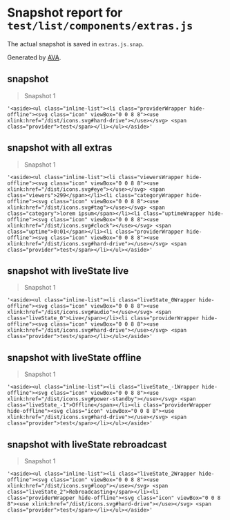 # Snapshot report for `test/list/components/extras.js`

The actual snapshot is saved in `extras.js.snap`.

Generated by [AVA](https://ava.li).

## snapshot

> Snapshot 1

    '<aside><ul class="inline-list"><li class="providerWrapper hide-offline"><svg class="icon" viewBox="0 0 8 8"><use xlink:href="/dist/icons.svg#hard-drive"></use></svg> <span class="provider">test</span></li></ul></aside>'

## snapshot with all extras

> Snapshot 1

    '<aside><ul class="inline-list"><li class="viewersWrapper hide-offline"><svg class="icon" viewBox="0 0 8 8"><use xlink:href="/dist/icons.svg#eye"></use></svg> <span class="viewers">299</span></li><li class="categoryWrapper hide-offline"><svg class="icon" viewBox="0 0 8 8"><use xlink:href="/dist/icons.svg#tag"></use></svg> <span class="category">lorem ipsum</span></li><li class="uptimeWrapper hide-offline"><svg class="icon" viewBox="0 0 8 8"><use xlink:href="/dist/icons.svg#clock"></use></svg> <span class="uptime">0:01</span></li><li class="providerWrapper hide-offline"><svg class="icon" viewBox="0 0 8 8"><use xlink:href="/dist/icons.svg#hard-drive"></use></svg> <span class="provider">test</span></li></ul></aside>'

## snapshot with liveState live

> Snapshot 1

    '<aside><ul class="inline-list"><li class="liveState_0Wrapper hide-offline"><svg class="icon" viewBox="0 0 8 8"><use xlink:href="/dist/icons.svg#audio"></use></svg> <span class="liveState_0">Live</span></li><li class="providerWrapper hide-offline"><svg class="icon" viewBox="0 0 8 8"><use xlink:href="/dist/icons.svg#hard-drive"></use></svg> <span class="provider">test</span></li></ul></aside>'

## snapshot with liveState offline

> Snapshot 1

    '<aside><ul class="inline-list"><li class="liveState_-1Wrapper hide-offline"><svg class="icon" viewBox="0 0 8 8"><use xlink:href="/dist/icons.svg#power-standby"></use></svg> <span class="liveState_-1">Offline</span></li><li class="providerWrapper hide-offline"><svg class="icon" viewBox="0 0 8 8"><use xlink:href="/dist/icons.svg#hard-drive"></use></svg> <span class="provider">test</span></li></ul></aside>'

## snapshot with liveState rebroadcast

> Snapshot 1

    '<aside><ul class="inline-list"><li class="liveState_2Wrapper hide-offline"><svg class="icon" viewBox="0 0 8 8"><use xlink:href="/dist/icons.svg#loop"></use></svg> <span class="liveState_2">Rebroadcasting</span></li><li class="providerWrapper hide-offline"><svg class="icon" viewBox="0 0 8 8"><use xlink:href="/dist/icons.svg#hard-drive"></use></svg> <span class="provider">test</span></li></ul></aside>'
